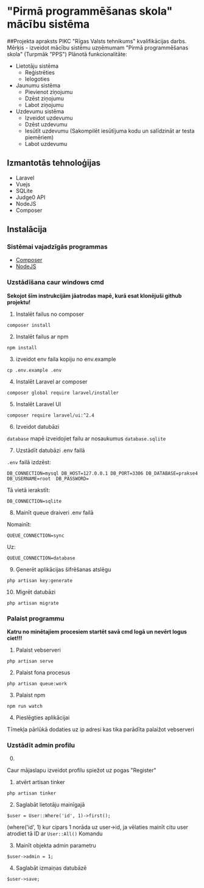 

# "Pirmā programmēšanas skola" mācību sistēma

##Projekta apraksts
PIKC "Rīgas Valsts tehnikums" kvalifikācijas darbs.
Mērķis - izveidot mācību sistēmu uzņēmumam "Pirmā programmēšanas skola" (Turpmāk "PPS")
Plānotā funkcionalitāte:
- Lietotāju sistēma
    - Reģistrēties
    - Ielogoties
- Jaunumu sistēma
  - Pievienot ziņojumu
  - Dzēst ziņojumu
  - Labot ziņojumu
- Uzdevumu sistēma
    - Izveidot uzdevumu
    - Dzēst uzdevumu
    - Iesūtīt uzdevumu (Sakompilēt iesūtījuma kodu un salīdzināt ar testa piemēriem)
    - Labot uzdevumu
    
## Izmantotās tehnoloģijas
- Laravel
- Vuejs
- SQLite
- Judge0 API
- NodeJS
- Composer



## Instalācija

### Sistēmai vajadzīgās programmas
* [Composer](https://getcomposer.org/)
* [NodeJS](hhttps://nodejs.org/en/)

### Uzstādīšana caur windows cmd
**Sekojot šīm instrukcijām jāatrodas mapē, kurā esat klonējuši github projektu!**
1. Instalēt failus no composer

`composer install`

2. Instalēt failus ar npm

`npm install`

3. izveidot env faila kopiju no env.example

`cp .env.example .env`
   
4. Instalēt Laravel ar composer

`composer global require laravel/installer`

5. Instalēt Laravel UI

`composer require laravel/ui:^2.4`

6. Izveidot datubāzi

`database` mapē izveidojiet failu ar nosaukumus `database.sqlite`

7. Uzstādīt datubāzi .env failā

`.env` failā izdzēst:

`DB_CONNECTION=mysql
 DB_HOST=127.0.0.1
 DB_PORT=3306
 DB_DATABASE=prakse4   
 DB_USERNAME=root 
 DB_PASSWORD=`

Tā vietā ierakstīt:

`DB_CONNECTION=sqlite`

8. Mainīt queue draiveri .env failā

Nomainīt:

`QUEUE_CONNECTION=sync`

Uz:

`QUEUE_CONNECTION=database`

9. Ģenerēt aplikācijas šifrēšanas atslēgu

`php artisan key:generate`

10. Migrēt datubāzi

`php artisan migrate`

### Palaist programmu

**Katru no minētajiem procesiem startēt savā cmd logā un nevērt logus ciet!!!**

1. Palaist vebserveri

`php artisan serve`

2. Palaist fona procesus

`php artisan queue:work`

3. Palaist npm

`npm run watch`

4. Pieslēgties aplikācijai

Tīmekļa pārlūkā dodaties uz ip adresi kas tika parādīta palaižot vebserveri

### Uzstādīt admin profilu
0.

Caur mājaslapu izveidot profilu spiežot uz pogas "Register"

1. atvērt artisan tinker

`php artisan tinker`

2. Saglabāt lietotāju mainīgajā

`$user = User::Where('id', 1)->first();`

(where('id', 1) kur cipars 1 norāda uz user->id, ja vēlaties mainīt citu user atrodiet tā ID ar `User::All()` Komandu
 
3. Mainīt objekta admin parametru

`$user->admin = 1;`

4. Saglabāt izmaiņas datubāzē

`$user->save;`





